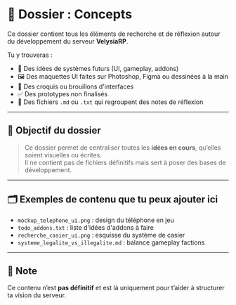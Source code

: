 # 📐 Dossier : Concepts

Ce dossier contient tous les éléments de recherche et de réflexion autour du développement du serveur **VelysiaRP**.

Tu y trouveras :

- 🧠 Des idées de systèmes futurs (UI, gameplay, addons)
- 🖼️ Des maquettes UI faites sur Photoshop, Figma ou dessinées à la main
- 📸 Des croquis ou brouillons d'interfaces
- ✅ Des prototypes non finalisés
- 📝 Des fichiers `.md` ou `.txt` qui regroupent des notes de réflexion

---

## 🎯 Objectif du dossier

> Ce dossier permet de centraliser toutes les **idées en cours**, qu’elles soient visuelles ou écrites.  
> Il ne contient pas de fichiers définitifs mais sert à poser des bases de développement.

---

## 🗂️ Exemples de contenu que tu peux ajouter ici

- `mockup_telephone_ui.png` : design du téléphone en jeu
- `todo_addons.txt` : liste d'idées d'addons à faire
- `recherche_casier_ui.png` : esquisse du système de casier
- `systeme_legalite_vs_illegalite.md` : balance gameplay factions

---

## 📌 Note

Ce contenu n’est **pas définitif** et est là uniquement pour t’aider à structurer ta vision du serveur.

